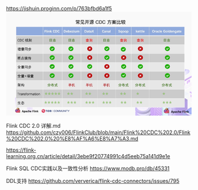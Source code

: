 https://jishuin.proginn.com/p/763bfbd6a1f5
![img_1.png](img_1.png)

Flink CDC 2.0 详解.md
https://github.com/czy006/FlinkClub/blob/main/Flink%20CDC%202.0/Flink%20CDC%202.0%20%E8%AF%A6%E8%A7%A3.md

https://flink-learning.org.cn/article/detail/3ebe9f20774991c4d5eeb75a141d9e1e

Flink SQL CDC实践以及一致性分析
https://www.modb.pro/db/45331

DDL支持
https://github.com/ververica/flink-cdc-connectors/issues/795
